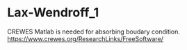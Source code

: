 # Lax-Wendroff_1
CREWES Matlab is needed for absorbing boudary condition. https://www.crewes.org/ResearchLinks/FreeSoftware/
